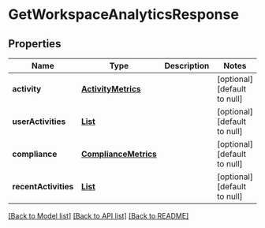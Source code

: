 # GetWorkspaceAnalyticsResponse
## Properties

| Name | Type | Description | Notes |
|------------ | ------------- | ------------- | -------------|
| **activity** | [**ActivityMetrics**](ActivityMetrics.md) |  | [optional] [default to null] |
| **userActivities** | [**List**](UserActivity.md) |  | [optional] [default to null] |
| **compliance** | [**ComplianceMetrics**](ComplianceMetrics.md) |  | [optional] [default to null] |
| **recentActivities** | [**List**](WorkspaceActivity.md) |  | [optional] [default to null] |

[[Back to Model list]](../README.md#documentation-for-models) [[Back to API list]](../README.md#documentation-for-api-endpoints) [[Back to README]](../README.md)

